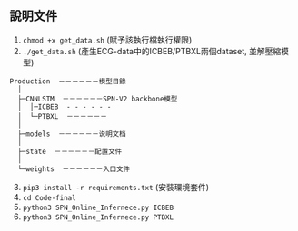 ## 說明文件

1. `chmod +x get_data.sh` (賦予該執行檔執行權限)
2. `./get_data.sh` (產生ECG-data中的ICBEB/PTBXL兩個dataset, 並解壓縮模型)

```
Production  －－－－－－模型目錄
  │
  ├─CNNLSTM  －－－－－－SPN-V2 backbone模型
  │  │─ICBEB  - - - - - -
  │  └─PTBXL  －－－－－－
  │
  ├─models  －－－－－－说明文档
  │
  ├─state  －－－－－－配置文件
  │
  └─weights  －－－－－－入口文件
```

3. `pip3 install -r requirements.txt` (安裝環境套件)
4. `cd Code-final`
5. `python3 SPN_Online_Infernece.py ICBEB`
6. `python3 SPN_Online_Infernece.py PTBXL`

